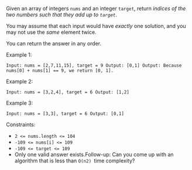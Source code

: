 Given an array of integers `nums` and an integer `target`, return _indices of the two numbers such that they add up to `target`_.

You may assume that each input would have _exactly_ one solution, and you may not use the _same_ element twice.

You can return the answer in any order.

Example 1:
    
    Input: nums = [2,7,11,15], target = 9 Output: [0,1] Output: Because nums[0] + nums[1] == 9, we return [0, 1]. 

Example 2:
    
    Input: nums = [3,2,4], target = 6 Output: [1,2] 

Example 3:
    
    Input: nums = [3,3], target = 6 Output: [0,1] 

Constraints:

* `2 <= nums.length <= 104`
* `-109 <= nums[i] <= 109`
* `-109 <= target <= 109`
* Only one valid answer exists.Follow-up: Can you come up with an algorithm that is less than `O(n2) `time complexity?
